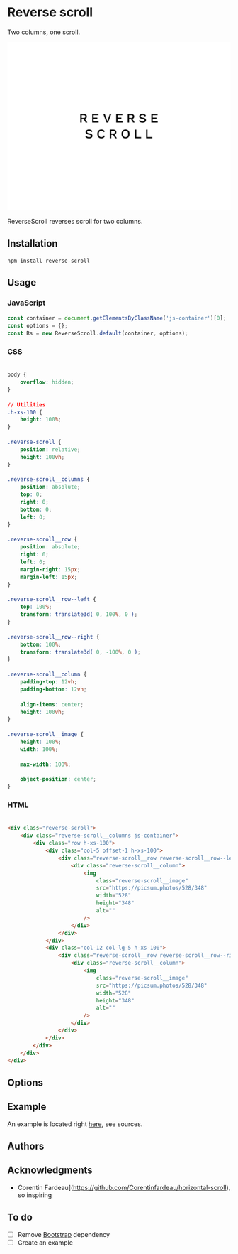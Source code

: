 # Reverse scroll

Two columns, one scroll.

![Reverse scroll](screenshot.jpg)

ReverseScroll reverses scroll for two columns.

## Installation

```
npm install reverse-scroll
```

## Usage

### JavaScript

```javascript
const container = document.getElementsByClassName('js-container')[0];
const options = {};
const Rs = new ReverseScroll.default(container, options);
```

### CSS

```css

body {
	overflow: hidden;
}

// Utilities
.h-xs-100 {
	height: 100%;
}

.reverse-scroll {
	position: relative;
	height: 100vh;
}

.reverse-scroll__columns {
	position: absolute;
	top: 0;
	right: 0;
	bottom: 0;
	left: 0;
}

.reverse-scroll__row {
	position: absolute;
	right: 0;
	left: 0;
	margin-right: 15px;
	margin-left: 15px;
}

.reverse-scroll__row--left {
	top: 100%;
	transform: translate3d( 0, 100%, 0 );
}

.reverse-scroll__row--right {
	bottom: 100%;
	transform: translate3d( 0, -100%, 0 );
}

.reverse-scroll__column {
	padding-top: 12vh;
	padding-bottom: 12vh;

	align-items: center;
	height: 100vh;
}

.reverse-scroll__image {
	height: 100%;
	width: 100%;

	max-width: 100%;

	object-position: center;
}

```

### HTML

```html

<div class="reverse-scroll">
	<div class="reverse-scroll__columns js-container">
		<div class="row h-xs-100">
			<div class="col-5 offset-1 h-xs-100">
				<div class="reverse-scroll__row reverse-scroll__row--left js-row-left">
					<div class="reverse-scroll__column">
						<img
							class="reverse-scroll__image"
							src="https://picsum.photos/528/348"
							width="528"
							height="348"
							alt=""
						/>
					</div>
				</div>
			</div>
			<div class="col-12 col-lg-5 h-xs-100">
				<div class="reverse-scroll__row reverse-scroll__row--right js-row-right">
					<div class="reverse-scroll__column">
						<img
							class="reverse-scroll__image"
							src="https://picsum.photos/528/348"
							width="528"
							height="348"
							alt=""
						/>
					</div>
				</div>
			</div>
		</div>
	</div>
</div>

```

## Options

## Example

An example is located right [here](example/index.html), see sources.

## Authors

## Acknowledgments

- Corentin Fardeau](https://github.com/Corentinfardeau/horizontal-scroll), so inspiring

## To do

- [ ] Remove [Bootstrap](https://getbootstrap.com/) dependency
- [ ] Create an example
